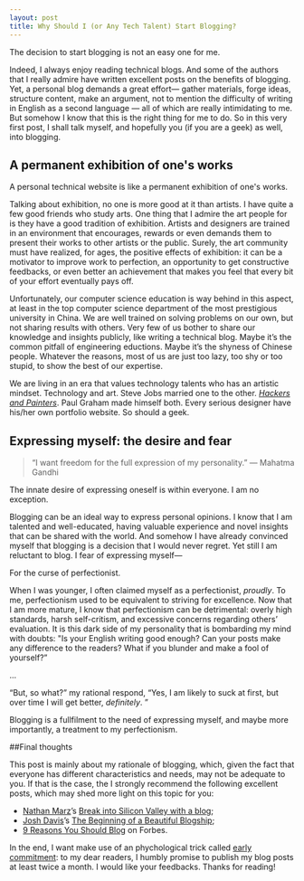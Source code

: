 ```yaml
---
layout: post
title: Why Should I (or Any Tech Talent) Start Blogging?
---
```



The decision to start blogging is not an easy one for me.

Indeed, I always enjoy reading technical blogs. And some of the authors that I
really admire have written excellent posts on the benefits of blogging. Yet,  a
personal blog demands a great effort— gather materials, forge ideas, structure
content, make an argument, not to mention the difficulty of writing in English
as a second language  — all of which are really intimidating to me. But somehow
I know that this is the right thing for me to do. So in this very first post, I
shall talk myself, and hopefully you (if you are a geek) as well,  into
blogging.

## A permanent exhibition of one's works

A personal technical website is like a permanent exhibition of one's works.

Talking about exhibition, no one is more good at it than artists. I have quite
a few good friends who study arts. One thing that I admire the art people for
is they have a good tradition of exhibition. Artists and designers are trained
in an environment that encourages, rewards or even demands them to present
their works to other artists or the public. Surely, the art community must have
realized, for ages, the positive effects of exhibition: it can be a motivator
to improve work to perfection, an opportunity to get constructive feedbacks, or
even better an achievement that makes you feel that every bit of your effort
eventually pays off.

Unfortunately, our computer science education is way behind in this aspect, at
least in the top computer science department of the most prestigious university
in China. We are well trained on solving problems on our own, but not sharing
results with others. Very few of us bother to share our knowledge and insights
publicly, like writing a technical blog. Maybe it’s the common pitfall of
engineering eductions. Maybe it’s the shyness of Chinese people. Whatever the
reasons, most of us are just too lazy, too shy or too stupid, to show the best
of our expertise.

We are living in an era that values technology talents who has an artistic
mindset. Technology and art. Steve Jobs married one to the other. *[Hackers and
Painters](http://www.amazon.com/dp/1449389554/)*. Paul Graham made himself both.
Every serious designer have his/her own portfolio website. So should a geek.

## Expressing myself: the desire and fear

> “I want freedom for the full expression of my personality.” ― Mahatma Gandhi

The innate desire of expressing oneself is within everyone. I am no exception.

Blogging can be an ideal way to express personal opinions. I know that I am
talented and well-educated, having valuable experience and novel insights that
can be shared with the world. And somehow I have already convinced myself that
blogging is a decision that I would never regret. Yet still I am  reluctant to
blog. I fear of expressing myself—

For the curse of perfectionist.

When I was younger, I often claimed myself as a perfectionist,
*proudly*. To me, perfectionism used to be equivalent to striving for
excellence. Now that I am more mature, I know that perfectionism can be
detrimental: overly high standards, harsh self-critism, and excessive concerns
regarding others’ evaluation. It is this dark side of my personality that is
bombarding my mind with doubts: "Is your English writing good enough? Can your
posts make any difference to the readers? What if you blunder and make a fool
of yourself?”

...

“But, so what?”  my rational respond, “Yes, I am likely to suck at first, but
over time I will get better, *definitely*. ”

Blogging is a fullfilment to the need of expressing myself, and maybe more
importantly, a treatment to my perfectionism.

##Final thoughts

This post is mainly about my rationale of blogging, which, given the fact that
everyone has different characteristics and needs, may not be adequate to you.
If that is the case, the I strongly recommend the following excellent posts,
which may shed more light on this topic for you:

* [Nathan Marz](http://nathanmarz.com/)’s [Break into Silicon Valley with a blog](http://nathanmarz.com/blog/break-into-silicon-valley-with-a-blog-1.html);
* [Josh Davis](https://joshldavis.com)’s [The Beginning of a Beautiful Blogship](https://joshldavis.com/2013/05/11/beginning-of-a-beautiful-blogship/);
* [9 Reasons You Should Blog](http://www.forbes.com/sites/danreich/2011/10/15/9-reasons-you-should-blog/) on Forbes.

In the end, I want make use of an phychological trick called [early
commitment](http://en.wikipedia.org/wiki/Lock-in_(decision-making)): to my dear
readers, I humbly promise to publish my blog posts at least twice a month. I
would like your feedbacks. Thanks for reading!
